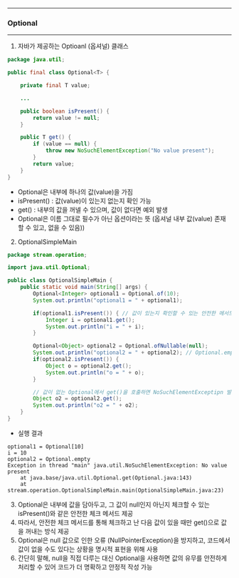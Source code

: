 -----
### Optional
-----
1. 자바가 제공하는 Optioanl (옵셔널) 클래스
```java
package java.util;

public final class Optional<T> {

    private final T value;

    ...

    public boolean isPresent() {
        return value != null;
    }

    public T get() {
        if (value == null) {
            throw new NoSuchElementException("No value present");
        }
        return value;
    }
}
```
  - Optional은 내부에 하나의 값(value)을 가짐
  - isPresent() : 값(value)이 있는지 없는지 확인 가능
  - get() : 내부의 값을 꺼넬 수 있으며, 값이 없다면 예외 발생
  - Optional은 이름 그대로 필수가 아닌 옵션이라는 뜻 (옵셔널 내부 값(value) 존재할 수 있고, 없을 수 있음))

2. OptionalSimpleMain
```java
package stream.operation;

import java.util.Optional;

public class OptionalSimpleMain {
    public static void main(String[] args) {
        Optional<Integer> optional1 = Optional.of(10);
        System.out.println("optional1 = " + optional1);

        if(optional1.isPresent()) { // 값이 있는지 확인할 수 있는 안전한 메서드 제거ㅗㅇ
            Integer i = optional1.get();
            System.out.println("i = " + i);
        }

        Optional<Object> optional2 = Optional.ofNullable(null);
        System.out.println("optional2 = " + optional2); // Optional.empty
        if(optional2.isPresent()) {
            Object o = optional2.get();
            System.out.println("o = " + o);
        }

        // 값이 없는 Optional에서 get()을 호출하면 NoSuchElementExceptipn 발생
        Object o2 = optional2.get();
        System.out.println("o2 = " + o2);
    }
}
```
  - 실행 결과
```
optional1 = Optional[10]
i = 10
optional2 = Optional.empty
Exception in thread "main" java.util.NoSuchElementException: No value present
	at java.base/java.util.Optional.get(Optional.java:143)
	at stream.operation.OptionalSimpleMain.main(OptionalSimpleMain.java:23)
```

3. Optional은 내부에 값을 담아두고, 그 값이 null인지 아닌지 체크할 수 있는 isPresent()와 같은 안전한 체크 메서드 제공
4. 따라서, 안전한 체크 메서드를 통해 체크하고 난 다음 값이 있을 때만 get()으로 값을 꺼내는 방식 제공
5. Optional은 null 값으로 인한 오류 (NullPointerException)을 방지하고, 코드에서 값이 없을 수도 있다는 상황을 명시적 표현을 위해 사용
6. 간단히 말해, null을 직접 다루는 대신 Optional을 사용하면 값의 유무를 안전하게 처리할 수 있어 코드가 더 명확하고 안정적 작성 가능


